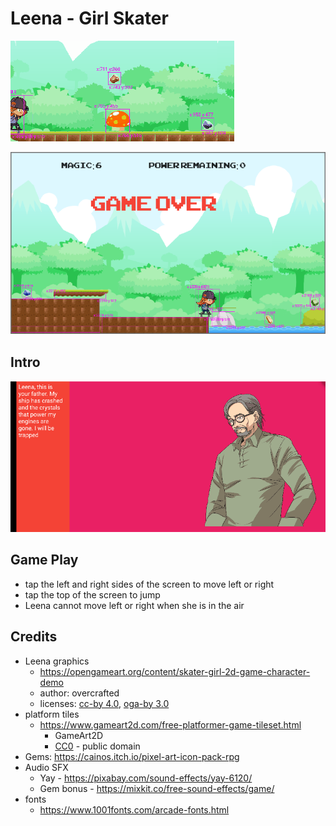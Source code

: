 # Leena - Girl Skater

![screenshot](readme/screenshot.gif)

![game over](readme/game_over.png)

## Intro

![intro screen](readme/intro_screen.gif)

## Game Play

* tap the left and right sides of the screen to move left or right
* tap the top of the screen to jump
* Leena cannot move left or right when she is in the air

## Credits

* Leena graphics
  * https://opengameart.org/content/skater-girl-2d-game-character-demo
  * author: overcrafted
  * licenses: [cc-by 4.0](https://creativecommons.org/licenses/by/4.0/), [oga-by 3.0](https://static.opengameart.org/OGA-BY-3.0.txt)
* platform tiles 
  * https://www.gameart2d.com/free-platformer-game-tileset.html
    * GameArt2D
    * [CC0](https://www.gameart2d.com/license.html) - public domain
* Gems: https://cainos.itch.io/pixel-art-icon-pack-rpg
* Audio SFX
  * Yay - https://pixabay.com/sound-effects/yay-6120/
  * Gem bonus - https://mixkit.co/free-sound-effects/game/
* fonts
  * https://www.1001fonts.com/arcade-fonts.html
  